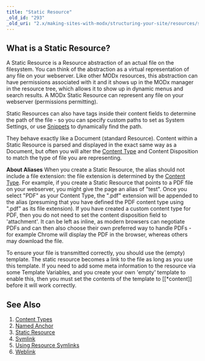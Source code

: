 ```yaml
---
title: "Static Resource"
_old_id: "293"
_old_uri: "2.x/making-sites-with-modx/structuring-your-site/resources/static-resource"
---
```


## What is a Static Resource?

 A Static Resource is a Resource abstraction of an actual file on the filesystem. You can think of the abstraction as a virtual representation of any file on your webserver. Like other MODx resources, this abstraction can have permissions associated with it and it shows up in the MODx manager in the resource tree, which allows it to show up in dynamic menus and search results. A MODx Static Resource can represent any file on your webserver (permissions permitting).

 Static Resources can also have tags inside their content fields to determine the path of the file - so you can specify custom paths to set as System Settings, or use [Snippets](developing-in-modx/basic-development/snippets "Snippets") to dynamically find the path.

 They behave exactly like a Document (standard Resource). Content within a Static Resource is parsed and displayed in the exact same way as a Document, but often you will alter the [Content Type](making-sites-with-modx/structuring-your-site/resources/content-types "Content Types") and Content Disposition to match the type of file you are representing.

 **About Aliases** 
 When you create a Static Resource, the alias should not include a file extension: the file extension is determined by the [Content Type](making-sites-with-modx/structuring-your-site/resources/content-types "Content Types"). For example, if you create a Static Resource that points to a PDF file on your webserver, you might give the page an alias of "test". Once you select "PDF" as your Content Type, the ".pdf" extension will be appended to the alias (presuming that you have defined the PDF content type using ".pdf" as its file extension).  If you have created a custom content type for PDF, then you do not need to set the content disposition field to 'attachment'. It can be left as inline, as modern browsers can negotiate PDFs and can then also choose their own preferred way to handle PDFs - for example Chrome will display the PDF in the browser, whereas others may download the file.

To ensure your file is transmitted correctly, you should use the (empty) template. The static resource becomes a link to the file as long as you use this template. If you need to add some meta information to the resource via some Template Variables, and you create your own 'empty' template to enable this, then you must set the contents of the template to \[\[\*content\]\] before it will work correctly.

## See Also

1. [Content Types](making-sites-with-modx/structuring-your-site/resources/content-types)
2. [Named Anchor](making-sites-with-modx/structuring-your-site/resources/named-anchor)
3. [Static Resource](making-sites-with-modx/structuring-your-site/resources/static-resource)
4. [Symlink](making-sites-with-modx/structuring-your-site/resources/symlink)
  1. [Using Resource Symlinks](making-sites-with-modx/structuring-your-site/resources/symlink/using-resource-symlinks)
5. [Weblink](making-sites-with-modx/structuring-your-site/resources/weblink)